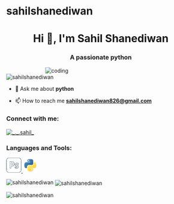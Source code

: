 # sahilshanediwan
<h1 align="center">Hi 👋, I'm Sahil Shanediwan</h1>
<h3 align="center">A passionate python</h3>
<img align="right" alt="coding" width="400"src"https://iconscout.com/lottie-animation/coding-error-8928574">

<p align="left"> <img src="https://komarev.com/ghpvc/?username=sahilshanediwan&label=Profile%20views&color=0e75b6&style=flat" alt="sahilshanediwan" /> </p>

- 💬 Ask me about **python**

- 📫 How to reach me **sahilshanediwan826@gmail.com**

<h3 align="left">Connect with me:</h3>
<p align="left">
<a href="https://instagram.com/_._.sahil_" target="blank"><img align="center" src="https://raw.githubusercontent.com/rahuldkjain/github-profile-readme-generator/master/src/images/icons/Social/instagram.svg" alt="_._.sahil_" height="30" width="40" /></a>
</p>

<h3 align="left">Languages and Tools:</h3>
<p align="left"> <a href="https://www.photoshop.com/en" target="_blank" rel="noreferrer"> <img src="https://raw.githubusercontent.com/devicons/devicon/master/icons/photoshop/photoshop-line.svg" alt="photoshop" width="40" height="40"/> </a> <a href="https://www.python.org" target="_blank" rel="noreferrer"> <img src="https://raw.githubusercontent.com/devicons/devicon/master/icons/python/python-original.svg" alt="python" width="40" height="40"/> </a> </p>

<p><img align="left" src="https://github-readme-stats.vercel.app/api/top-langs?username=sahilshanediwan&show_icons=true&locale=en&layout=compact" alt="sahilshanediwan" /></p>

<p>&nbsp;<img align="center" src="https://github-readme-stats.vercel.app/api?username=sahilshanediwan&show_icons=true&locale=en" alt="sahilshanediwan" /></p>

<p><img align="center" src="https://github-readme-streak-stats.herokuapp.com/?user=sahilshanediwan&" alt="sahilshanediwan" /></p>

